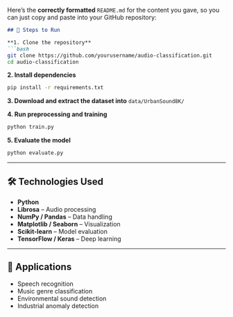 Here’s the **correctly formatted** `README.md` for the content you gave, so you can just copy and paste into your GitHub repository:

````markdown
## 🚀 Steps to Run

**1. Clone the repository**
```bash
git clone https://github.com/yourusername/audio-classification.git
cd audio-classification
````

**2. Install dependencies**

```bash
pip install -r requirements.txt
```

**3. Download and extract the dataset into** `data/UrbanSound8K/`

**4. Run preprocessing and training**

```bash
python train.py
```

**5. Evaluate the model**

```bash
python evaluate.py
```

---

## 🛠 Technologies Used

* **Python**
* **Librosa** – Audio processing
* **NumPy / Pandas** – Data handling
* **Matplotlib / Seaborn** – Visualization
* **Scikit-learn** – Model evaluation
* **TensorFlow / Keras** – Deep learning

---

## 📌 Applications

* Speech recognition
* Music genre classification
* Environmental sound detection
* Industrial anomaly detection


